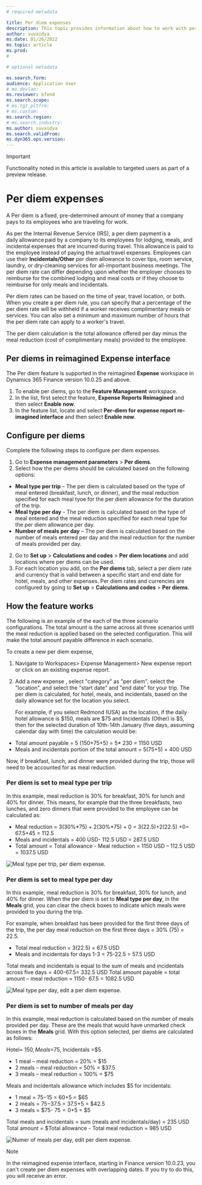 ```yaml
---
# required metadata

title: Per diem expenses
description: This topic provides information about how to work with per diem expenses.
author: suvaidya
ms.date: 01/26/2022
ms.topic: article
ms.prod: 
#

# optional metadata

ms.search.form: 
audience: Application User
# ms.devlan: 
ms.reviewer: kfend
ms.search.scope: 
# ms.tgt_pltfrm: 
# ms.custom: 
ms.search.region: 
# ms.search.industry: 
ms.author: suvaidya
ms.search.validFrom: 
ms.dyn365.ops.version: 
---
```

> [!IMPORTANT] 
> Functionality noted in this article is available to targeted users as part of a preview release.

# Per diem expenses

A Per diem is a fixed, pre-determined amount of money that a company pays to its employees who are traveling for work. 

As per the Internal Revenue Service (IRS), a per diem payment is a daily allowance paid by a company to its employees for lodging, meals, and incidental expenses that are incurred during travel. This allowance is paid to the employee instead of paying the actual travel expenses. Employees can use their **Incidentals/Other** per diem allowance to cover tips, room service, laundry, or dry-cleaning services for all-important business meetings. The per diem rate can differ depending upon whether the employer chooses to reimburse for the combined lodging and meal costs or if they choose to reimburse for only meals and incidentals.

Per diem rates can be based on the time of year, travel location, or both. When you create a per diem rule, you can specify that a percentage of the per diem rate will be withheld if a worker receives complimentary meals or services. You can also set a minimum and maximum number of hours that the per diem rate can apply to a worker's travel.

The per diem calculation is the total allowance offered per day minus the meal reduction (cost of complimentary meals) provided to the employee. 

## Per diems in reimagined Expense interface 
The Per diem feature is supported in the reimagined **Expense** workspace in Dynamics 365 Finance version 10.0.25 and above.  

1. To enable per diems, go to the **Feature Management** workspace. 
2. In the list, first select the feature, **Expense Reports Reimagined** and then select **Enable now**.
3. In the feature list, locate and select **Per-diem for expense report re-imagined interface** and then select **Enable now**.

## Configure per diems
Complete the following steps to configure per diem expenses. 

1. Go to **Expense management parameters** > **Per diems**.
2. Select how the per diems should be calculated based on the following options: 

  - **Meal type per trip** – The per diem is calculated based on the type of meal entered (breakfast, lunch, or dinner), and the meal reduction specified for each meal tyoe for the per diem allowance for the duration of the trip. 
  - **Meal type per day** - The per diem is calculated based on the type of meal entered and the meal reduction specified for each meal type for the per diem allowance per day. 
  - **Number of meals per day** – The per diem is calculated based on the number of meals entered per day and the meal reduction for the number of meals provided per day.

2. Go to **Set up** > **Calculations and codes** > **Per diem locations** and add locations where per diems can be used.
3. For each location you add, on the **Per diems** tab, select a per diem rate and currency that is valid between a specific start and end date for hotel, meals, and other expenses. Per diem rates and currencies are configured by going to **Set up** > **Calculations and codes** > **Per diems**.

## How the feature works
The following is an example of the each of the three scenario configurations. The total amount is the same across all three scenarios until the meal reduction is applied based on the selected configuration. This will make the total amount payable difference in each scenario.

To create a new per diem expense, 
1. Navigate to Workspaces> Expense Management> New expense report or click on an existing expense report.  
2. Add a new expense , select "category" as "per diem", select the "location", and select the "start date" and "end date" for your trip. The per diem is calculated, for hotel, meals, and incidentals, based on the daily allowance set for the location you select. 

   For example, if you select Redmond (USA) as the location, if the daily hotel allowance is $150, meals are $75 and Incidentals (Other) is $5, then for the selected duration of 10th-14th January (five days, assuming calendar day with time) the calculation would be:

 - Total amount payable = 5 (150+75+5)  = 5* 230  =  1150 USD
 - Meals and incidentals portion of the total amount = 5(75+5) = 400 USD

  Now, if breakfast, lunch, and dinner were provided during the trip, those will need to be accounted for as meal reduction.

### Per diem is set to meal type per trip

In this example, meal reduction is 30% for breakfast, 30% for lunch and 40% for dinner. This means, for example that the three breakfasts, two lunches, and zero dinners that were provided to the employee can be calculated as:

  - Meal reduction = 3(30%*75) + 2(30%*75) + 0 =  3(22.5)+2(22.5) +0=  67.5+45 = 112.5 
  - Meals and incidentals = 400 USD- 112.5 USD = 287.5 USD 
  - Total amount = Total allowance - Meal reduction = 1150 USD – 112.5 USD = 1037.5 USD 

  ![Meal type per trip, per diem expense.](media/1-meal-type-per-trip.png) 


###	Per diem is set to meal type per day

In this example, meal reduction is 30% for breakfast, 30% for lunch, and 40% for dinner. When the per diem is set to **Meal type per day**, in the **Meals** grid, you can clear the check boxes to indicate which meals were provided to you during the trip.   

For example, when breakfast has been provided for the first three days of the trip,  the per day meal reduction on the first three days = 30% (75) = 22.5.

 - Total meal reduction = 3(22.5) = 67.5 USD  
 - Meals and incidentals for days 1-3 = 75-22.5 = 57.5 USD 

Total meals and incidentals is equal to the sum of meals and incidentals across five days = 400-67.5= 332.5 USD 
Total amount payable = total amount – meal reduction =  1150- 67.5 = 1082.5 USD

  ![Meal type per day, edit a per diem expense.](media/2-meal-type-per-day.png) 

### Per diem is set to number of meals per day

In this example, meal reduction is calculated based on the number of meals provided per day. These are the meals that would have unmarked check boxes in the **Meals** grid.
With this option selected, per diems are calculated as follows:

Hotel= $150, Meals =$75, Incidentals =$5
 
 - 1 meal – meal reduction = 20% = $15
 - 2 meals – meal reduction = 50% = $37.5
 - 3 meals – meal reduction = 100% = $75  

Meals and incidentals allowance which includes $5 for incidentals:

 - 1 meal =  $75-$15 =  $60+$5 = $65
 - 2 meals =  $75 -$37.5 =  $37.5 +$5 =  $42.5
 - 3 meals = $75- $75 =0 +$5 = $5 

Total meals and incidentals = sum (meals and incidentals/day) = 235 USD
Total amount = $Total allowance - Total meal reduction = 985 USD

  ![Numer of meals per day, edit per diem expense.](media/3-number-of-meals-per-day.png) 

> [!NOTE] 
> In the reimagined expense interface, starting in Finance version 10.0.23, you can't create per diem expenses with overlapping dates. If you try to do this, you will receive an error. 


